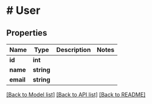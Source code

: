 # # User

## Properties

Name | Type | Description | Notes
------------ | ------------- | ------------- | -------------
**id** | **int** |  |
**name** | **string** |  |
**email** | **string** |  |

[[Back to Model list]](../../README.md#models) [[Back to API list]](../../README.md#endpoints) [[Back to README]](../../README.md)
